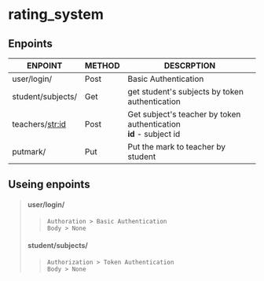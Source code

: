 # rating_system

## Enpoints

| ENPOINT | METHOD | DESCRPTION |
|---------|--------|------------|
| user/login/ | Post | Basic Authentication |
| student/subjects/ | Get | get student's subjects by token authentication |
| teachers/<str:id> | Post | Get subject's teacher by token authentication<br/>**id** - subject id |
| putmark/ | Put | Put the mark to teacher by student |


## Useing enpoints

> #### user/login/
>> `Authoration > Basic Authentication` <br/>`Body > None`
> #### student/subjects/
>> `Authorization > Token Authentication` <br/> `Body > None`